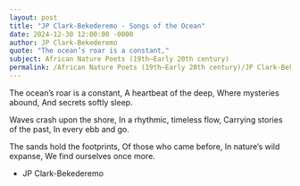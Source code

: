 ```yaml
---
layout: post
title: "JP Clark-Bekederemo - Songs of the Ocean"
date: 2024-12-30 12:00:00 -0000
author: JP Clark-Bekederemo
quote: "The ocean’s roar is a constant,"
subject: African Nature Poets (19th–Early 20th century)
permalink: /African Nature Poets (19th–Early 20th century)/JP Clark-Bekederemo/JP Clark-Bekederemo - Songs of the Ocean
---
```


The ocean’s roar is a constant,
A heartbeat of the deep,
Where mysteries abound,
And secrets softly sleep.

Waves crash upon the shore,
In a rhythmic, timeless flow,
Carrying stories of the past,
In every ebb and go.

The sands hold the footprints,
Of those who came before,
In nature’s wild expanse,
We find ourselves once more.

- JP Clark-Bekederemo
